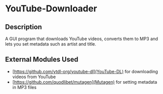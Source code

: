 # YouTube-Downloader
## Description
A GUI program that downloads YouTube videos, converts them to MP3 and lets you set metadata such as artist and title.

## External Modules Used
- [https://github.com/ytdl-org/youtube-dl](YouTube-DL) for downloading videos from YouTube
- [https://github.com/quodlibet/mutagen](Mutagen) for setting metadata in MP3 files
